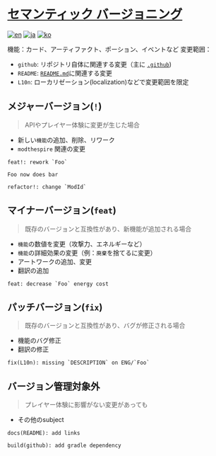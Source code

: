 # [セマンティック バージョニング](https://semver.org/lang/ja/)

[![en][icon-en]][en] [![ja][icon-ja]][ja] [![ko][icon-ko]][ko]

[en]: ./semver.md
[icon-en]: https://img.shields.io/badge/lang-en-red?style=flat-square
[ja]: ./semver.ja.md
[icon-ja]: https://img.shields.io/badge/lang-ja-orange?style=flat-square
[ko]: ./semver.ko.md
[icon-ko]: https://img.shields.io/badge/lang-ko-yellow?style=flat-square

機能：カード、アーティファクト、ポーション、イベントなど 変更範囲：

- `github`: リポジトリ自体に関連する変更（主に [`.github`](/.github))
- `README`: [`README.md`](/README.md)に関連する変更
- `L10n`: ローカリゼーション(localization)などで変更範囲を限定

## メジャーバージョン(`!`)

> APIやプレイヤー体験に変更が生じた場合

- 新しい`機能`の追加、削除、リワーク
- `modthespire` 関連の変更

```
feat!: rework `Foo`

Foo now does bar
```

```
refactor!: change `ModId`
```

## マイナーバージョン(`feat`)

> 既存のバージョンと互換性があり、新機能が追加される場合

- `機能`の数値を変更（攻撃力、エネルギーなど）
- `機能`の詳細効果の変更（例：`廃棄`を捨てるに変更）
- アートワークの追加、変更
- 翻訳の追加

```
feat: decrease `Foo` energy cost
```

## パッチバージョン(`fix`)

> 既存のバージョンと互換性があり、バグが修正される場合

- 機能のバグ修正
- 翻訳の修正

```
fix(L10n): missing `DESCRIPTION` on ENG/`Foo`
```

## バージョン管理対象外

> プレイヤー体験に影響がない変更があっても

- その他のsubject

```
docs(README): add links
```

```
build(github): add gradle dependency
```
